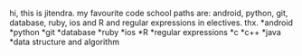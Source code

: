 hi, this is jitendra.
my favourite code school paths are: android, python, git, database, ruby, ios and R and regular expressions in electives.
thx.
*android
*python
*git
*database
*ruby
*ios
*R
*regular expressions
*c
*c++
*java
*data structure and algorithm
